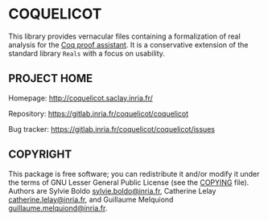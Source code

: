 COQUELICOT
==========

This library provides vernacular files containing a formalization of real
analysis for the [Coq proof assistant](https://coq.inria.fr/). It is
a conservative extension of the standard library `Reals` with a focus on
usability.

PROJECT HOME
------------

Homepage: http://coquelicot.saclay.inria.fr/

Repository: https://gitlab.inria.fr/coquelicot/coquelicot

Bug tracker: https://gitlab.inria.fr/coquelicot/coquelicot/issues

COPYRIGHT
---------

This package is free software; you can redistribute it and/or modify it
under the terms of GNU Lesser General Public License (see the
[COPYING](COPYING) file). Authors are Sylvie Boldo <sylvie.boldo@inria.fr>,
Catherine Lelay <catherine.lelay@inria.fr>, and
Guillaume Melquiond <guillaume.melquiond@inria.fr>.
